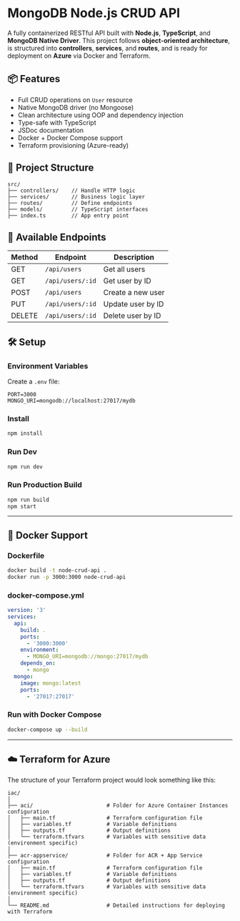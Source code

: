 # MongoDB Node.js CRUD API

A fully containerized RESTful API built with **Node.js**, **TypeScript**, and **MongoDB Native Driver**. This project follows **object-oriented architecture**, is structured into **controllers**, **services**, and **routes**, and is ready for deployment on **Azure** via Docker and Terraform.

## 📦 Features

- Full CRUD operations on `User` resource
- Native MongoDB driver (no Mongoose)
- Clean architecture using OOP and dependency injection
- Type-safe with TypeScript
- JSDoc documentation
- Docker + Docker Compose support
- Terraform provisioning (Azure-ready)

## 🧱 Project Structure

```
src/
├── controllers/    // Handle HTTP logic
├── services/       // Business logic layer
├── routes/         // Define endpoints
├── models/         // TypeScript interfaces
├── index.ts        // App entry point
```

## 🧪 Available Endpoints

| Method | Endpoint         | Description         |
|--------|------------------|---------------------|
| GET    | `/api/users`     | Get all users       |
| GET    | `/api/users/:id` | Get user by ID      |
| POST   | `/api/users`     | Create a new user   |
| PUT    | `/api/users/:id` | Update user by ID   |
| DELETE | `/api/users/:id` | Delete user by ID   |

## 🛠️ Setup

### Environment Variables

Create a `.env` file:

```env
PORT=3000
MONGO_URI=mongodb://localhost:27017/mydb
```

### Install

```bash
npm install
```

### Run Dev

```bash
npm run dev
```

### Run Production Build

```bash
npm run build
npm start
```

---

## 🐳 Docker Support

### Dockerfile

```bash
docker build -t node-crud-api .
docker run -p 3000:3000 node-crud-api
```

### docker-compose.yml

```yaml
version: '3'
services:
  api:
    build: .
    ports:
      - '3000:3000'
    environment:
      - MONGO_URI=mongodb://mongo:27017/mydb
    depends_on:
      - mongo
  mongo:
    image: mongo:latest
    ports:
      - '27017:27017'
```

### Run with Docker Compose

```bash
docker-compose up --build
```

---

## ☁️ Terraform for Azure

The structure of your Terraform project would look something like this:

```
iac/
│
├── aci/                       # Folder for Azure Container Instances configuration
│   ├── main.tf                # Terraform configuration file
│   ├── variables.tf           # Variable definitions
│   ├── outputs.tf             # Output definitions
│   └── terraform.tfvars       # Variables with sensitive data (environment specific)
│
├── acr-appservice/            # Folder for ACR + App Service configuration
│   ├── main.tf                # Terraform configuration file
│   ├── variables.tf           # Variable definitions
│   ├── outputs.tf             # Output definitions
│   └── terraform.tfvars       # Variables with sensitive data (environment specific)
│
└── README.md                  # Detailed instructions for deploying with Terraform
```